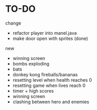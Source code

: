 # TO-DO

change
- refactor player into manel.java
- make door open with sprites (done)

new
- winning screen
- bombs exploding
- bats
- donkey kong fireballs/bananas
- resetting level when health reaches 0
- resetting game when lives reach 0
- timer + high scores
- winning screen
- clashing between hero and enemies